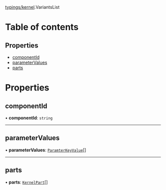 [typings/kernel](../modules/typings_kernel.md).VariantsList

# Table of contents

## Properties

- [componentId](typings_kernel.VariantsList.md#componentid)
- [parameterValues](typings_kernel.VariantsList.md#parametervalues)
- [parts](typings_kernel.VariantsList.md#parts)

# Properties

## componentId

• **componentId**: `string`

___

## parameterValues

• **parameterValues**: [`ParamterKeyValue`](typings_kernel.ParamterKeyValue.md)[]

___

## parts

• **parts**: [`KernelPart`](typings_kernel.KernelPart.md)[]
